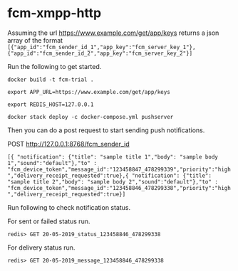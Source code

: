 # fcm-xmpp-http
Assuming the url https://www.example.com/get/app/keys returns a json array of the format 
`[{"app_id":"fcm_sender_id_1","app_key":"fcm_server_key_1"},{"app_id":"fcm_sender_id_2","app_key":"fcm_server_key_2"}]
`

Run the following to get started.

`docker build -t fcm-trial .`

`export APP_URL=https://www.example.com/get/app/keys`

`export REDIS_HOST=127.0.0.1`

`docker stack deploy -c docker-compose.yml pushserver`

Then you can do a post request to start sending push notifications.

POST http://127.0.0.1:8768/fcm_sender_id

`[{ "notification": {"title": "sample title 1","body": "sample body 1","sound":"default"},"to" : "fcm_device_token","message_id":"123458847_478299339","priority":"high","delivery_receipt_requested":true},{ "notification": {"title": "sample title 2","body": "sample body 2","sound":"default"},"to" : "fcm_device_token","message_id":"123458846_478299338","priority":"high","delivery_receipt_requested":true}]`


Run following to check notification status.

For sent or failed status run.

`redis> GET 20-05-2019_status_123458846_478299338`

For delivery status run.

`redis> GET 20-05-2019_message_123458846_478299338`

